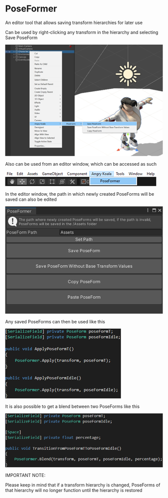 # PoseFormer
An editor tool that allows saving transform hierarchies for later use

Can be used by right-clicking any transform in the hierarchy and selecting Save PoseForm

![Image](https://github.com/Falcotte/PoseFormer/blob/main/Assets/Screenshots/SavePoseForm.png?raw=true)

Also can be used from an editor window, which can be accessed as such

![Image](https://github.com/Falcotte/PoseFormer/blob/main/Assets/Screenshots/AccessEditorWindow.png?raw=true)

In the editor window, the path in which newly created PoseForms will be saved can also be edited

![Image](https://github.com/Falcotte/PoseFormer/blob/main/Assets/Screenshots/EditorWindow.png?raw=true)

Any saved PoseForms can then be used like this

![Image](https://github.com/Falcotte/PoseFormer/blob/main/Assets/Screenshots/Apply.png?raw=true)

It is also possible to get a blend between two PoseForms like this

![Image](https://github.com/Falcotte/PoseFormer/blob/main/Assets/Screenshots/Blend.png?raw=true)

IMPORTANT NOTE: 

Please keep in mind that if a transform hierarchy is changed, PoseForms of that hierarchy will no longer function until the hierarchy is restored
